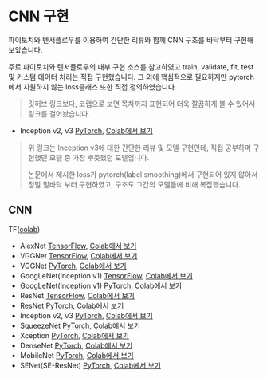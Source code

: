 # CNN 구현
파이토치와 텐서플로우를 이용하여 간단한 리뷰와 함께 CNN 구조를 바닥부터 구현해 보았습니다.


주로 파이토치와 텐서플로우의 내부 구현 소스를 참고하였고 train, validate, fit, test 및 커스텀 데이터 처리는 직접 구현했습니다.  그 외에 핵심적으로 필요하지만 pytorch에서 지원하지 않는 loss클래스 또한 직접 정의하였습니다.

> 깃허브 링크보다, 코랩으로 보면 목차까지 표현되어 더욱 깔끔하게 볼 수 있어서 링크를 걸어놨습니다.


* Inception v2, v3 [PyTorch](https://github.com/yonghyuk0120/CNN_Study/blob/master/model/inception_v2%2C_v3(torch).ipynb), [Colab에서 보기](https://colab.research.google.com/drive/1L7kUpWaaj4glZZ75MJdudunqD61KCvMk?usp=sharing)

> 위 링크는 Inception v3에 대한 간단한 리뷰 및 모델 구현인데, 직접 공부하며 구현했던 모델 중 가장 뿌듯했던 모델입니다.
> 
> 논문에서 제시한 loss가 pytorch(label smoothing)에서 구현되어 있지 않아서 정말 밑바닥 부터 구현하였고, 구조도 그간의 모델들에 비해 복잡했습니다. 



## CNN
TF([colab](https://colab.research.google.com/drive/18jRNx3mYSbOEfgGhj-_0V-8X5dTIYsMJ?usp=sharing))
* AlexNet [TensorFlow](https://github.com/yonghyuk0120/CNN_Study/blob/master/model/AlexNet(TF).ipynb), [Colab에서 보기](https://colab.research.google.com/drive/18jRNx3mYSbOEfgGhj-_0V-8X5dTIYsMJ?usp=sharing)
* VGGNet [TensorFlow](https://github.com/yonghyuk0120/CNN_Study/blob/master/model/VGGNet(TF).ipynb), [Colab에서 보기](https://colab.research.google.com/drive/1PCfNuOx3_8BS_HpzLrbl-ZSOPl0lnw5M?usp=sharing)
* VGGNet [PyTorch](https://github.com/yonghyuk0120/CNN_Study/blob/master/model/VGG(torch).ipynb), [Colab에서 보기](https://colab.research.google.com/drive/1pH3p9JsS0SBrt4EiPRzcsSAPr_Y5766_?usp=sharing)
* GoogLeNet(Inception v1) [TensorFlow](https://github.com/yonghyuk0120/CNN_Study/blob/master/model/inception_v1(TF).ipynb), [Colab에서 보기](https://colab.research.google.com/drive/1rGN2qHRjpWXLHh2MnDhCR-P3SEClf_mA?usp=sharing)
* GoogLeNet(Inception v1) [PyTorch](https://github.com/yonghyuk0120/CNN_Study/blob/master/model/inception_v1(torch).ipynb), [Colab에서 보기](https://colab.research.google.com/drive/1i_WuE9jFUSo0FqFvy3mO4n3qrTYipZAg?usp=sharing)
* ResNet [TensorFlow](https://github.com/yonghyuk0120/CNN_Study/blob/master/model/ResNet50(TF).ipynb), [Colab에서 보기](https://colab.research.google.com/drive/1cvgAuPdfnjS1xJ-eE2YdTdbbAJzJ5vuW?usp=sharing)
* ResNet [PyTorch](https://github.com/yonghyuk0120/CNN_Study/blob/master/model/ResNet(torch).ipynb), [Colab에서 보기](https://colab.research.google.com/drive/1WmztA5ClRDHbtJynmRCVRaqrUolXU6YU?usp=sharing)
* Inception v2, v3 [PyTorch](https://github.com/yonghyuk0120/CNN_Study/blob/master/model/inception_v2%2C_v3(torch).ipynb), [Colab에서 보기](https://colab.research.google.com/drive/1L7kUpWaaj4glZZ75MJdudunqD61KCvMk?usp=sharing)
* SqueezeNet [PyTorch](https://github.com/yonghyuk0120/CNN_Study/blob/master/model/SqueezeNet_(torch).ipynb), [Colab에서 보기](https://colab.research.google.com/drive/17IkS6NlAj3ivpAjkwq8AbJafcRnCVp3u?usp=sharing)
* Xception [PyTorch](https://github.com/yonghyuk0120/CNN_Study/blob/master/model/Xception(torch).ipynb), [Colab에서 보기](https://colab.research.google.com/drive/1JPDZwr8YFl3v_pexekV8zbOObQNjMNvy?usp=sharing)
* DenseNet [PyTorch](https://github.com/yonghyuk0120/CNN_Study/blob/master/model/DenseNet(torch).ipynb), [Colab에서 보기](https://colab.research.google.com/drive/1h0vN8reXhdIBPjMpSJ9XxqGSnko7mveD?usp=sharing)
* MobileNet [PyTorch](https://github.com/yonghyuk0120/CNN_Study/blob/master/model/MobileNet(torch).ipynb), [Colab에서 보기](https://colab.research.google.com/drive/1STNsmGWM_Wof6AqOvXInEjvQZhK_m1TO?usp=sharing)
* SENet(SE-ResNet) [PyTorch](https://github.com/yonghyuk0120/CNN_Study/blob/master/model/SE_ResNet50(torch).ipynb), [Colab에서 보기](https://colab.research.google.com/drive/1Gijdsdn4aIoJBzu_Fxpw-3ic1-g3bMDE?usp=sharing)

